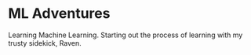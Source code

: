 # ML Adventures
Learning Machine Learning. Starting out the process of learning with my trusty sidekick, Raven.

